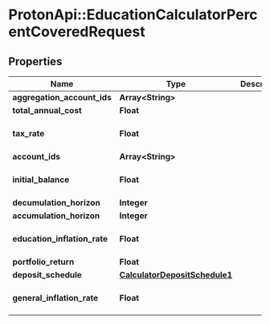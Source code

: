 # ProtonApi::EducationCalculatorPercentCoveredRequest

## Properties
Name | Type | Description | Notes
------------ | ------------- | ------------- | -------------
**aggregation_account_ids** | **Array&lt;String&gt;** |  | [optional] 
**total_annual_cost** | **Float** |  | 
**tax_rate** | **Float** |  | [optional] [default to 0.0]
**account_ids** | **Array&lt;String&gt;** |  | [optional] 
**initial_balance** | **Float** |  | [optional] [default to 0.0]
**decumulation_horizon** | **Integer** |  | 
**accumulation_horizon** | **Integer** |  | 
**education_inflation_rate** | **Float** |  | [optional] [default to 0.05]
**portfolio_return** | **Float** |  | 
**deposit_schedule** | [**CalculatorDepositSchedule1**](CalculatorDepositSchedule1.md) |  | [optional] 
**general_inflation_rate** | **Float** |  | [optional] [default to 0.0]


